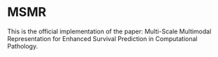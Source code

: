 # MSMR
This is the official implementation of the paper: Multi-Scale Multimodal Representation for Enhanced Survival Prediction in Computational Pathology.
